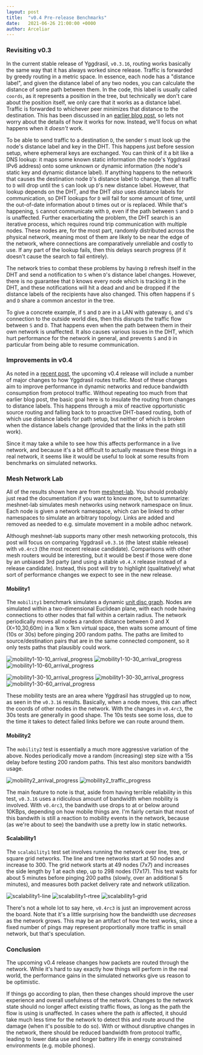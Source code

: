 ```yaml
---
layout: post
title:  "v0.4 Pre-release Benchmarks"
date:   2021-06-26 21:00:00 +0000
author: Arceliar
---
```


### Revisiting v0.3

In the current stable release of Yggdrasil, `v0.3.16`, routing works basically the same way that it has always worked since release. Traffic is forwarded by greedy routing in a metric space. In essence, each node has a "distance label", and given the distance label of any two nodes, you can calculate the distance of some path between them. In the code, this label is usually called `coords`, as it represents a position in the tree, but technically we don't care about the position itself, we only care that it works as a distance label. Traffic is forwarded to whichever peer minimizes that distance to the destination. This has been discussed in an [earlier blog post](2018-07-17-world-tree.md), so lets not worry about the details of how it works for now. Instead, we'll focus on what happens when it *doesn't* work.

To be able to send traffic to a destination `D`, the sender `S` must look up the node's distance label and key in the DHT. This happens just before session setup, where ephemeral keys are exchanged. You can think of it a bit like a DNS lookup: it maps some known static information (the node's Yggdrasil IPv6 address) onto some unknown or dynamic information (the node's static key and dynamic distance label). If anything happens to the network that causes the destination node `D`'s distance label to change, then all traffic to `D` will drop until the `S` can look up `D`'s new distance label. However, that lookup depends on the DHT, and the DHT *also* uses distance labels for communication, so DHT lookups for `D` will fail for some amount of time, until the out-of-date information about `D` times out or is replaced. While that's happening, `S` cannot communicate with `D`, even if the path between `S` and `D` is unaffected. Further exacerbating the problem, the DHT search is an iterative process, which requires round trip communication with multiple nodes. These nodes are, for the most part, randomly distributed across the physical network, meaning most of them are likely to be near the edge of the network, where connections are comparatively unreliable and costly to use. If any part of the lookup fails, then this delays search progress (if it doesn't cause the search to fail entirely).

The network tries to combat these problems by having `D` refresh itself in the DHT and send a notification to `S` when `D`'s distance label changes. However, there is no guarantee that `D` knows every node which is tracking it in the DHT, and these notifications will hit a dead and and be dropped if the distance labels of the recipients have also changed. This often happens if `S` and `D` share a common ancestor in the tree.

To give a concrete example, if `S` and `D` are in a LAN with gateway `G`, and `G`'s connection to the outside world dies, then this disrupts the traffic flow between `S` and `D`. That happens even when the path between them in their own network is unaffected. It also causes various issues in the DHT, which hurt performance for the network in general, and prevents `S` and `D` in particular from being able to resume communication.

### Improvements in v0.4

As noted in a [recent post](2021-06-19-preparing-for-v0-4.md), the upcoming v0.4 release will include a number of major changes to how Yggdrasil routes traffic.
Most of these changes aim to improve performance in dynamic networks and reduce bandwidth consumption from protocol traffic.
Without repeating too much from that earlier blog post, the basic goal here is to insulate the routing from changes to distance labels.
This happens through a mix of reactive opportunistic source routing and falling back to to proactive DHT-based routing, both of which use distance labels for path setup, but neither of which is broken when the distance labels change (provided that the links in the path still work).

Since it may take a while to see how this affects performance in a live network, and because it's a bit difficult to actually measure these things in a real network, it seems like it would be useful to look at some results from benchmarks on simulated networks.

### Mesh Network Lab

All of the results shown here are from [meshnet-lab](https://github.com/mwarning/meshnet-lab). You should probably just read the documentation if you want to know more, but to summarize: meshnet-lab simulates mesh networks using network namespace on linux. Each node is given a network namespace, which can be linked to other namespaces to simulate an arbitrary topology. Links are added and removed as needed to e.g. simulate movement in a mobile adhoc network.

Although meshnet-lab supports many other mesh networking protocols, this post will focus on comparing Yggdrasil `v0.3.16` (the latest stable release) with `v0.4rc3` (the most recent release candidate). Comparisons with other mesh routers would be interesting, but it would be best if those were done by an unbiased 3rd party (and using a stable `v0.4.X` release instead of a release candidate). Instead, this post will try to highlight (qualitatively) what sort of performance changes we expect to see in the new release.

#### Mobility1

The `mobility1` benchmark simulates a dynamic [unit disc graph](https://en.wikipedia.org/wiki/Unit_disk_graph). Nodes are simulated within a two-dimensional Euclidean plane, with each node having connections to other nodes that fall within a certain radius. The network periodically moves all nodes a random distance between 0 and X (X=10,30,60m) in a 1km x 1km virtual space, then waits some amount of time (10s or 30s) before pinging 200 random paths. The paths are limited to source/destination pairs that are in the same connected component, so it only tests paths that plausibly could work.

![mobility1-10-10_arrival_progress](/assets/images/2021-06-26/mobility1-10-10_arrival_progress.svg)
![mobility1-10-30_arrival_progress](/assets/images/2021-06-26/mobility1-10-30_arrival_progress.svg)
![mobility1-10-60_arrival_progress](/assets/images/2021-06-26/mobility1-10-60_arrival_progress.svg)

![mobility1-30-10_arrival_progress](/assets/images/2021-06-26/mobility1-30-10_arrival_progress.svg)
![mobility1-30-30_arrival_progress](/assets/images/2021-06-26/mobility1-30-30_arrival_progress.svg)
![mobility1-30-60_arrival_progress](/assets/images/2021-06-26/mobility1-30-60_arrival_progress.svg)

These mobility tests are an area where Yggdrasil has struggled up to now, as seen in the `v0.3.16` results. Basically, when a node moves, this can affect the coords of other nodes in the network. With the changes in `v0.4rc3`, the 30s tests are generally in good shape. The 10s tests see some loss, due to the time it takes to detect failed links before we can route around them.

#### Mobility2

The `mobility2` test is essentially a much more aggressive variation of the above. Nodes periodically move a random (increasing) step size with a 15s delay before testing 200 random paths. This test also monitors bandwidth usage.

![mobility2_arrival_progress](/assets/images/2021-06-26/mobility2_arrival_progress.svg)
![mobility2_traffic_progress](/assets/images/2021-06-26/mobility2_traffic_progress.svg)

The main feature to note is that, aside from having terrible reliability in this test, `v0.3.16` uses a ridiculous amount of bandwidth when mobility is involved. With `v0.4rc3`, the bandwith use drops to at or below around 10KBps, depending on how mobile things are. I'm fairly certain that most of this bandwith is still a reaction to mobility events in the network, because (as we're about to see) the bandwith use a pretty low in static networks.

#### Scalability1

The `scalability1` test set involves running the network over line, tree, or square grid networks. The line and tree networks start at 50 nodes and increase to 300. The grid network starts at 49 nodes (7x7) and increases the side length by 1 at each step, up to 298 nodes (17x17). This test waits for about 5 minutes before pinging 200 paths (slowly, over an additional 5 minutes), and measures both packet delivery rate and network utilization.

![scalability1-line](/assets/images/2021-06-26/scalability1-line.svg)
![scalability1-rtree](/assets/images/2021-06-26/scalability1-rtree.svg)
![scalability1-grid](/assets/images/2021-06-26/scalability1-grid4.svg)

There's not a whole lot to say here, `v0.4rc3` is just an improvement across the board. Note that it's a little surprising how the bandwidth use *decreases* as the network grows. This may be an artifact of how the test works, since a fixed number of pings may represent proportionally more traffic in small network, but that's speculation.

### Conclusion

The upcoming v0.4 release changes how packets are routed through the network. While it's hard to say exactly how things will perform in the real world, the performance gains in the simulated networks give us reason to be optimistic.

If things go according to plan, then these changes should improve the user experience and overall usefulness of the network. Changes to the network state should no longer affect existing traffic flows, as long as the path the flow is using is unaffected. In cases where the path *is* affected, it should take much less time for the network to detect this and route around the damage (when it's possible to do so). With or without disruptive changes in the network, there should be reduced bandwidth from protocol traffic, leading to lower data use and longer battery life in energy constrained environments (e.g. mobile phones).

